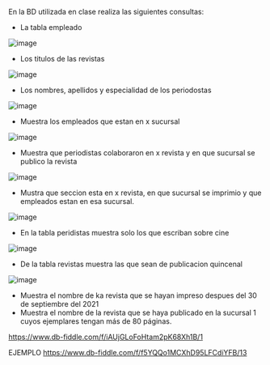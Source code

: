 En la BD utilizada en clase realiza las siguientes consultas:

* La tabla empleado

![image](https://user-images.githubusercontent.com/103066839/170731900-0521e29b-b077-4dec-8cf7-1e322a97f443.png)


* Los titulos de las revistas

![image](https://user-images.githubusercontent.com/103066839/170732230-90ff13d8-1e40-40cc-b490-8c437759458e.png)


* Los nombres, apellidos y especialidad de los periodostas

![image](https://user-images.githubusercontent.com/103066839/170732664-c29b0ba5-c596-40e6-924f-1047f207853c.png)


* Muestra los empleados que estan en x sucursal

![image](https://user-images.githubusercontent.com/103066839/170737968-a2608f74-1bb9-472a-90b0-512b5aad2e67.png)

* Muestra que periodistas colaboraron en x revista y en que sucursal se publico la revista

![image](https://user-images.githubusercontent.com/103066839/170904532-85c6e4b2-6493-4909-9803-b8c5c5497f64.png)

* Mustra que seccion esta en x revista, en que sucursal se imprimio y que empleados estan en esa sucursal.

![image](https://user-images.githubusercontent.com/103066839/170908658-16d20169-9436-4402-ae9f-0009e0d6d909.png)

* En la tabla peridistas muestra solo los que escriban sobre cine

![image](https://user-images.githubusercontent.com/103066839/170907758-8adbf085-5415-410d-a2a5-a983adeb98b8.png)

* De la tabla revistas muestra las que sean de publicacion quincenal

![image](https://user-images.githubusercontent.com/103066839/170908009-c3581eb8-7ef1-44da-8f21-255940d8d823.png)

* Muestra el nombre de ka revista que se hayan impreso despues del 30 de septiembre del 2021
* Muestra el nombre de la revista que se haya publicado en la sucursal 1 cuyos ejemplares tengan más de 80 páginas.

https://www.db-fiddle.com/f/iAUjGLoFoHtam2pK68Xh1B/1

EJEMPLO
https://www.db-fiddle.com/f/f5YQQo1MCXhD95LFCdiYFB/13
